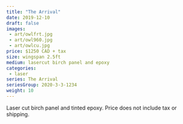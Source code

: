 ```yaml
---
title: "The Arrival"
date: 2019-12-10
draft: false
images:
 - art/owlfrt.jpg
 - art/owl960.jpg
 - art/owlcu.jpg
price: $1250 CAD + tax
size: wingspan 2.5ft
medium: lasercut birch panel and epoxy
categories:
 - laser
series: The Arrival
seriesGroup: 2020-3-3-1234
weight: 10
---
```


Laser cut birch panel and tinted epoxy. Price does not include tax or shipping.
